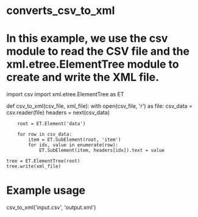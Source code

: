 # converts_csv_to_xml
# In this example, we use the csv module to read the CSV file and the xml.etree.ElementTree module to create and write the XML file.

import csv
import xml.etree.ElementTree as ET

def csv_to_xml(csv_file, xml_file):
    with open(csv_file, 'r') as file:
        csv_data = csv.reader(file)
        headers = next(csv_data)

        root = ET.Element('data')

        for row in csv_data:
            item = ET.SubElement(root, 'item')
            for idx, value in enumerate(row):
                ET.SubElement(item, headers[idx]).text = value

    tree = ET.ElementTree(root)
    tree.write(xml_file)

# Example usage
csv_to_xml('input.csv', 'output.xml')

